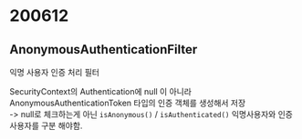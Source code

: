 # 200612

## AnonymousAuthenticationFilter

익명 사용자 인증 처리 필터

SecurityContext의 Authentication에 null 이 아니라 AnonymousAuthenticationToken 타입의 인증 객체를 생성해서 저장<br/>
-> null로 체크하는게 아닌 `isAnonymous()` / `isAuthenticated()` 익명사용자와 인증사용자를 구분 해야함.